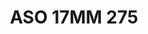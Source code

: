 ---
title: ASO 17MM 275
date: 
draft: false

# descripcion
description : Anillo de plata 925.

materials: Plata 990

color: 

dimensions: 17mm diámetro

code: 05-23-1664

type: "Anillos"

categories: []

price: $10.060,00

price_eftvo: $8.550,00

# Images
# first image will be shown in the product page
images:
  # - image: "images/path_to_image"
  # La ubicacion de las imagenes es imagenes/Anillos/Anillos.Solo Plata/05-23-1664-aso-17mm-275
  - image: "./images/anillos/solo_plata/05-23-1664-aso-17mm-275.jpg"
---